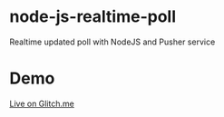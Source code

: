 # node-js-realtime-poll
Realtime updated poll with NodeJS and Pusher service

# Demo
<a href="https://realtime-poll.glitch.me/">Live on Glitch.me</a>